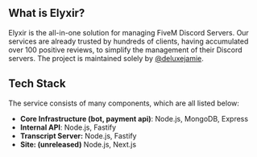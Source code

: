 ## What is Elyxir?
Elyxir is the all-in-one solution for managing FiveM Discord Servers. Our services are already trusted by hundreds of clients, having accumulated over 100 positive reviews, to simplify the management of their Discord servers. The project is maintained solely by [@deluxejamie](https://github.com/deluxejamie).

## Tech Stack
The service consists of many components, which are all listed below:
- **Core Infrastructure (bot, payment api)**: Node.js, MongoDB, Express
- **Internal API**: Node.js, Fastify
- **Transcript Server:** Node.js, Fastify
- **Site: (unreleased)** Node.js, Next.js
